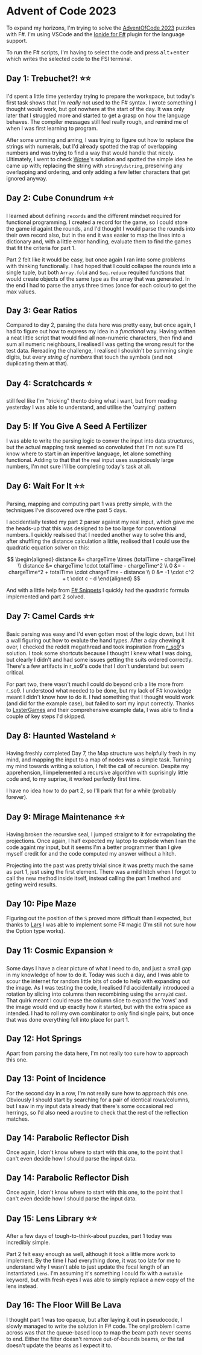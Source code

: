 # Advent of Code 2023

To expand my horizons, I'm trying to solve the [AdventOfCode 2023](https://adventofcode.com/2023) puzzles with F#. 
I'm using VSCode and the [Ionide for F#](https://marketplace.visualstudio.com/items?itemName=Ionide.Ionide-fsharp) plugin for the language support. 

To run the F# scripts, I'm having to select the code and press <kbd>alt</kbd>+<kbd>enter</kbd> which writes the selected code to the FSI terminal. 

## Day 1: Trebuchet?! ⭐⭐

I'd spent a little time yesterday trying to prepare the workspace, but today's first task shows that I'm _really_ not used to the F# syntax. I wrote something I thought would work, but got nowhere at the start of the day. It was only later that I struggled more and started to get a grasp on how the language behaves. The compiler messages still feel really rough, and remind me of when I was first learning to program.

After some umming and arring, I was trying to figure out how to replace the strings with numerals, but I'd already spotted the trap of overlapping numbers and was trying to find a way that would handle that nicely. Ultimately, I went to check [Wotee](https://github.com/Wotee)'s solution and spotted the simple idea he came up with; replacing the string with `string\dstring`, preserving any overlapping and ordering, and only adding a few letter characters that get ignored anyway.  

## Day 2: Cube Conundrum ⭐⭐

I learned about defining `records` and the different mindset required for functional programming.
I created a record for the game, so I could store the game id againt the rounds, and I'd thought I would parse the rounds into their own record also, but in the end it was easier to map the lines into a dictionary and, with a little error handling, evaluate them to find the games that fit the criteria for part 1. 

Part 2 felt like it would be easy, but once again I ran into some problems with thinking functionally. I had hoped that I could collapse the rounds into a single tuple, but both `Array.fold` and `Seq.reduce` requited functions that would create objects of the same type as the array that was generated. In the end I had to parse the arrys three times (once for each colour) to get the max values.  

## Day 3: Gear Ratios

Compared to day 2, parsing the data here was pretty easy, but once again, I had to figure out how to express my idea in a _functional_ way. Having written a neat little script that would find all non-numeric characters, then find and sum all numeric neighbours, I realised I was getting the wrong result for the test data. Rereading the challenge, I realised I shouldn't be summing single digits, but every _string of numbers_ that touch the symbols (and not duplicating them at that).

## Day 4: Scratchcards ⭐

still feel like I'm "tricking" thento doing what i want, but from reading yesterday I was able to understand, and utilise the 'currying' pattern

## Day 5: If You Give A Seed A Fertilizer

I was able to write the parsing logic to conver the input into data structures, but the actual mapping task seemed so convoluted that I'm not sure I'd know where to start in an imperitive language, let alone something functional. Adding to that that the real input uses suspiciously large numbers, I'm not sure I'll be completing today's task at all.

## Day 6: Wait For It ⭐⭐

Parsing, mapping and computing part 1 was pretty simple, with the techniques I've discovered ove rthe past 5 days.

I accidentially tested my part 2 parser against my real input, which gave me the heads-up that this was designed to be too large for conventional numbers. I quickly realsised that I needed another way to solve this and, after shuffling the distance calculation a little, realised that I could use the quadratic equation solver on this: 

$$
\begin{aligned}
distance &= chargeTime \times (totalTime - chargeTime) \\
distance &= chargeTime \cdot totalTime - chargeTime^2 \\
0 &= -chargeTime^2 + totalTime \cdot chargeTime - distance \\
0 &= -1 \cdot c^2 + t \cdot c - d
\end{aligned}
$$

And with a little help from [F# Snippets](https://www.fssnip.net/38/title/Wicked-way-to-solve-quadratic-equation-using-list-of-operators) I quickly had the quadratic formula implemented and part 2 solved.

## Day 7: Camel Cards ⭐⭐

Basic parsing was easy and I'd even gotten most of the logic down, but I hit a wall figuring out how to evalute the hand types. After a day chewing it over, I checked the reddit megathread and took inspiration from [r\_so9](https://www.reddit.com/r/adventofcode/comments/18cnzbm/2023_day_7_solutions/kcitbv3/)'s solution. I took some shortcuts because I thought I knew what I was doing, but clearly I didn't and had some issues getting the suits ordered correctly. There's a few artifacts in r\_so9's code that I don't understand but seem critical.

For part two, there wasn't much I could do beyond crib a lite more from r\_so9. I understood what needed to be done, but my lack of F# knowledge meant I didn't know how to do it. I had something that I thought would work (and did for the example case), but failed to sort my input correctly. Thanks to [LxsterGames](https://www.reddit.com/r/adventofcode/comments/18cr4xr/2023_day_7_better_example_input_not_a_spoiler/?ref=share&ref_source=link) and their comprehensive example data, I was able to find a couple of key steps I'd skipped.

## Day 8: Haunted Wasteland ⭐

Having freshly completed Day 7, the Map structure was helpfully fresh in my mind, and mapping the input to a map of nodes was a simple task. Turning my mind towards writing a solution, I felt the call of recursion. Despite my apprehension, I impelemented a recursive algorithm with suprisingly little code and, to my suprise, it worked perfectly first time.

I have no idea how to do part 2, so I'll park that for a while (probably forever).

## Day 9: Mirage Maintenance ⭐⭐

Having broken the recursive seal, I jumped straignt to it for extrapolating the projections. Once again, I half expected my laptop to explode when I ran the code againt my input, but it seems I'm a better programmer than I give myself credit for and the code computed my answer without a hitch.

Projecting into the past was pretty trivial since it was pretty much the same as part 1, just using the first element. There was a mild hitch when I forgot to call the new method inside itself, instead calling the part 1 method and geting weird results.

## Day 10: Pipe Maze

Figuring out the position of the `S` proved more difficult than I expected, but thanks to [Lars](https://stackoverflow.com/a/49898098/5789696) I was able to implement some F# magic (I'm still not sure how the Option type works).

## Day 11: Cosmic Expansion ⭐

Some days I have a clear picture of what I need to do, and just a small gap in my knowledge of how to do it. Today was such a day, and I was able to scour the internet for random little bits of code to help with expanding out the image. 
As I was testing the code, I realised I'd accidentally introduced a rotation by slicing into columns then recombining using the `array2d` cast. That quirk meant I could reuse the column slice to expand the 'rows' and the image would end up exactly how it started, but with the extra space as intended. I had to roll my own combinator to only find single pairs, but once that was done everything fell into place for part 1.

## Day 12: Hot Springs

Apart from parsing the data here, I'm not really too sure how to approach this one.

## Day 13: Point of Incidence

For the second day in a row, I'm not really sure how to approach this one. Obviously I should start by searching for a pair of identical rows/columns, but I saw in my input data already that there's some occasional red herrings, so I'd also need a routine to check that the rest of the reflection matches.

## Day 14: Parabolic Reflector Dish

Once again, I don't know where to start with this one, to the point that I can't even decide how I should parse the input data.

## Day 14: Parabolic Reflector Dish

Once again, I don't know where to start with this one, to the point that I can't even decide how I should parse the input data.

## Day 15: Lens Library ⭐⭐

After a few days of tough-to-think-about puzzles, part 1 today was incredibly simple. 

Part 2 felt easy enough as well, although it took a little more work to implement. By the time I had everything done, it was too late for me to understand why I wasn't able to just update the focal length of an instantiated `Lens`. I'm assuming it's something I could fix with a `mutable` keyword, but with fresh eyes I was able to simply replace a new copy of the lens instead.  

## Day 16: The Floor Will Be Lava

I thought part 1 was too opaque, but after laying it out in pseudocode, I slowly managed to write the solution in F# code. The onyl problem I came across was that the queue-based loop to map the beam path never seems to end. Either the filter doesn't remove out-of-bounds beams, or the tail doesn't update the beams as I expect it to.
